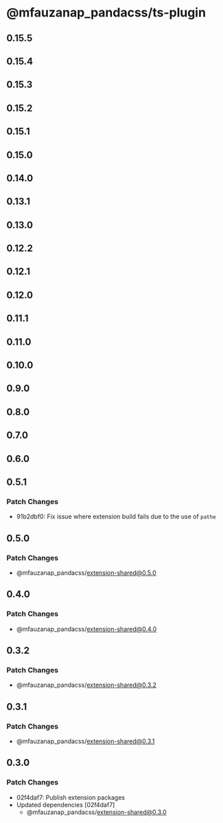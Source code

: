 # @mfauzanap_pandacss/ts-plugin

## 0.15.5

## 0.15.4

## 0.15.3

## 0.15.2

## 0.15.1

## 0.15.0

## 0.14.0

## 0.13.1

## 0.13.0

## 0.12.2

## 0.12.1

## 0.12.0

## 0.11.1

## 0.11.0

## 0.10.0

## 0.9.0

## 0.8.0

## 0.7.0

## 0.6.0

## 0.5.1

### Patch Changes

- 91b2dbf0: Fix issue where extension build fails due to the use of `pathe`

## 0.5.0

### Patch Changes

- @mfauzanap_pandacss/extension-shared@0.5.0

## 0.4.0

### Patch Changes

- @mfauzanap_pandacss/extension-shared@0.4.0

## 0.3.2

### Patch Changes

- @mfauzanap_pandacss/extension-shared@0.3.2

## 0.3.1

### Patch Changes

- @mfauzanap_pandacss/extension-shared@0.3.1

## 0.3.0

### Patch Changes

- 02f4daf7: Publish extension packages
- Updated dependencies [02f4daf7]
  - @mfauzanap_pandacss/extension-shared@0.3.0
